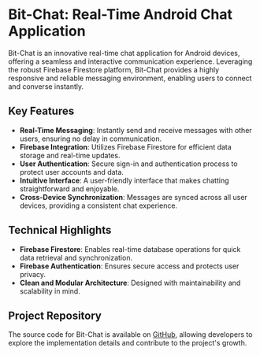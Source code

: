# Bit-Chat: Real-Time Android Chat Application

Bit-Chat is an innovative real-time chat application for Android devices, offering a seamless and interactive communication experience. Leveraging the robust Firebase Firestore platform, Bit-Chat provides a highly responsive and reliable messaging environment, enabling users to connect and converse instantly.

## Key Features

- **Real-Time Messaging**: Instantly send and receive messages with other users, ensuring no delay in communication.
- **Firebase Integration**: Utilizes Firebase Firestore for efficient data storage and real-time updates.
- **User Authentication**: Secure sign-in and authentication process to protect user accounts and data.
- **Intuitive Interface**: A user-friendly interface that makes chatting straightforward and enjoyable.
- **Cross-Device Synchronization**: Messages are synced across all user devices, providing a consistent chat experience.

## Technical Highlights

- **Firebase Firestore**: Enables real-time database operations for quick data retrieval and synchronization.
- **Firebase Authentication**: Ensures secure access and protects user privacy.
- **Clean and Modular Architecture**: Designed with maintainability and scalability in mind.

## Project Repository

The source code for Bit-Chat is available on [GitHub](https://github.com/your-username/bit-chat), allowing developers to explore the implementation details and contribute to the project's growth.

